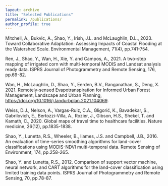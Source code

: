 ```yaml
---
layout: archive
title: "Selected Publications"
permalink: /publications/
author_profile: true
---
```

Mitchell, A., Bukvic, A., Shao, Y., Irish, J.L. and McLaughlin, D.L., 2023. Toward Collaborative Adaptation: Assessing Impacts of Coastal Flooding at the Watershed Scale. Environmental Management, 71(4), pp.741-754.

Ren, J., Shao, Y., Wan, H., Xie, Y. and Campos, A., 2021. A two-step mapping of irrigated corn with multi-temporal MODIS and Landsat analysis ready data. ISPRS Journal of Photogrammetry and Remote Sensing, 176, pp.69-82.

Wan, H., McLaughlin, D., Shao, Y., Eerden, B.V., Ranganathan, S., Deng, X. 2021. Remotely-sensed Evapotranspiration for Informed Urban Forest Management, Landscape and Urban Planning, https://doi.org/10.1016/j.landurbplan.2021.104069.

Weiss, D.J., Nelson, A., Vargas-Ruiz, C.A., Gligorić, K., Bavadekar, S., Gabrilovich, E., Bertozzi-Villa, A., Rozier, J., Gibson, H.S., Shekel, T. and Kamath, C., 2020. Global maps of travel time to healthcare facilities. Nature medicine, 26(12), pp.1835-1838.

Shao, Y., Lunetta, R.S., Wheeler, B., Iiames, J.S. and Campbell, J.B., 2016. An evaluation of time-series smoothing algorithms for land-cover classifications using MODIS-NDVI multi-temporal data. Remote Sensing of Environment, 174, pp.258-265.

Shao, Y. and Lunetta, R.S., 2012. Comparison of support vector machine, neural network, and CART algorithms for the land-cover classification using limited training data points. ISPRS Journal of Photogrammetry and Remote Sensing, 70, pp.78-87.
